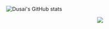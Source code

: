 ![Dusai's GitHub stats](https://github-readme-stats.vercel.app/api?username=Tzung-Lee&count_private=true&show_icons=true&theme=buefy)
<div align="center"> <img src="https://metrics.lecoq.io/Tzung-Lee?template=classic&config.timezone=Asia%2Fchengdu"></div>
